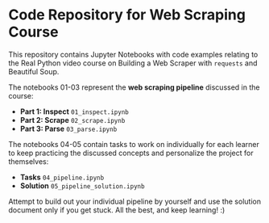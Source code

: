 # Code Repository for Web Scraping Course

This repository contains Jupyter Notebooks with code examples relating to the Real Python video course on Building a Web Scraper with `requests` and Beautiful Soup.

The notebooks 01-03 represent the **web scraping pipeline** discussed in the course:

- **Part 1: Inspect** `01_inspect.ipynb`
- **Part 2: Scrape** `02_scrape.ipynb`
- **Part 3: Parse** `03_parse.ipynb`

The notebooks 04-05 contain tasks to work on individually for each learner to keep practicing the discussed concepts and personalize the project for themselves:

- **Tasks** `04_pipeline.ipynb`
- **Solution** `05_pipeline_solution.ipynb`

Attempt to build out your individual pipeline by yourself and use the solution document only if you get stuck. All the best, and keep learning! :)
